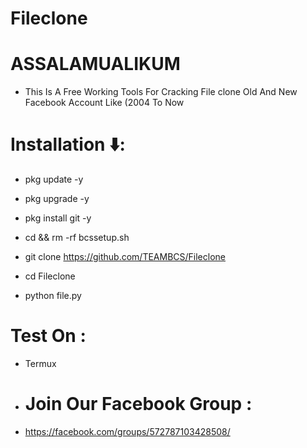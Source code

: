 # Fileclone
# ASSALAMUALIKUM
* This Is A Free Working Tools For Cracking File clone Old And New Facebook Account Like (2004 To Now
# Installation ⬇️:

* pkg update -y

* pkg upgrade -y

* pkg install git -y

* cd && rm -rf bcssetup.sh

* git clone https://github.com/TEAMBCS/Fileclone

* cd Fileclone

* python file.py

# Test On :
* Termux
* # Join Our Facebook Group :
* https://facebook.com/groups/572787103428508/
